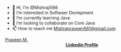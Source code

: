- 👋 Hi, I’m @Mishraji566
- 👀 I’m interested in Softwaer Devlepment
- 🌱 I’m currently learning Java
- 💞️ I’m looking to collaborate on Core Java
- 📫 How to reach me Mishrapraveen561@gmail.com

<div class="badge-base LI-profile-badge" data-locale="en_US" data-size="medium" data-theme="dark" data-type="VERTICAL" data-vanity="mishraji566" data-version="v1"><a class="badge-base__link LI-simple-link" href="https://in.linkedin.com/in/mishraji566?trk=profile-badge">Praveen M.</a></div>
              


 <div align="center">
<a href="https://www.linkedin.com/in/mishraji566/"><strong>Linkedin Profile</strong></a>

<!---
Mishraji566/Mishraji566 is a ✨ special ✨ repository because its `README.md` (this file) appears on your GitHub profile.
You can click the Preview link to take a look at your changes.
--->
